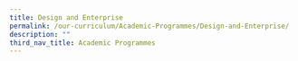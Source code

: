 ```yaml
---
title: Design and Enterprise
permalink: /our-curriculum/Academic-Programmes/Design-and-Enterprise/
description: ""
third_nav_title: Academic Programmes
---
```

